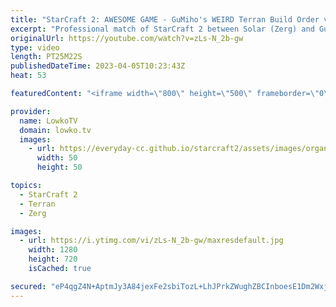 ```yaml
---
title: "StarCraft 2: AWESOME GAME - GuMiho's WEIRD Terran Build Order vs Solar!"
excerpt: "Professional match of StarCraft 2 between Solar (Zerg) and GuMiho (Terran). In this game GuMiho decides to go for a very strange opener, and transitions towards Battle Mech. One of the best games I've seen recently for sure.   Support my work: https://patreon.com/lowkotv Lowko Merch: https://lowko.shop"
originalUrl: https://youtube.com/watch?v=zLs-N_2b-gw
type: video
length: PT25M22S
publishedDateTime: 2023-04-05T10:23:43Z
heat: 53

featuredContent: "<iframe width=\"800\" height=\"500\" frameborder=\"0\" src=\"https://www.youtube.com/embed/zLs-N_2b-gw\" allow=\"accelerometer; autoplay; encrypted-media; gyroscope; picture-in-picture\" allowfullscreen></iframe>"

provider:
  name: LowkoTV
  domain: lowko.tv
  images:
    - url: https://everyday-cc.github.io/starcraft2/assets/images/organizations/lowko.tv-50x50.jpg
      width: 50
      height: 50

topics:
  - StarCraft 2
  - Terran
  - Zerg

images:
  - url: https://i.ytimg.com/vi/zLs-N_2b-gw/maxresdefault.jpg
    width: 1280
    height: 720
    isCached: true

secured: "eP4qgZ4N+AptmJy3A84jexFe2sbiTozL+LhJPrkZWughZBCInboesE1Dm2WxjAZqgR15vixNwTO7NM6O3LS+XCYYy9DQLG0Xgok9xUXhxD/6jiFAnSNoW0nfvLa5SWqhcStI56e4lTlLiC+Xa5SnM7kooezA+leN56wyRXG9HVRHgHTQypeGff61bxfVeFDCfksBayPJMdYbIl+hy3xQcHz5Ihga7Q1kHEOdjEuGNfJcwr99YIUcQXxd8oaSgfueLNk27Sk3Bwtm4C8URjEERc9oZZQDg5GyPcPDyhy2EwYU0DnOgZbkLOTYDs4Bbaslk4A3srtTedRPxUPRAGBr6GzhvXkEieZ00AfQTCEXJbN/LFr3lMdUNqt+Rq7E+GzK+Gt4hcZ1MtA1Tt1J28XBnFL0gkdTli15ZXzU3v61msI=;GhLrz/VYW8hveYbVYPtLAQ=="
---
```


